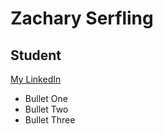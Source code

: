 Zachary Serfling
===
## Student
[My LinkedIn](https://www.linkedin.com/in/zacharyserfling/)
* Bullet One
* Bullet Two
* Bullet Three
